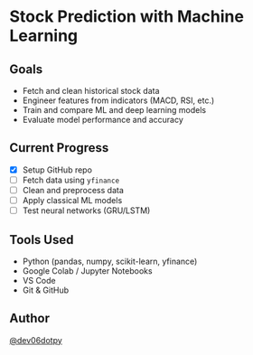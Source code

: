 # Stock Prediction with Machine Learning

## Goals
- Fetch and clean historical stock data
- Engineer features from indicators (MACD, RSI, etc.)
- Train and compare ML and deep learning models
- Evaluate model performance and accuracy

## Current Progress
- [x] Setup GitHub repo
- [ ] Fetch data using `yfinance`
- [ ] Clean and preprocess data
- [ ] Apply classical ML models
- [ ] Test neural networks (GRU/LSTM)

## Tools Used
- Python (pandas, numpy, scikit-learn, yfinance)
- Google Colab / Jupyter Notebooks
- VS Code
- Git & GitHub

## Author
[@dev06dotpy](https://github.com/dev06dotpy)

